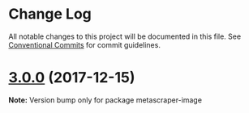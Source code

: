 # Change Log

All notable changes to this project will be documented in this file.
See [Conventional Commits](https://conventionalcommits.org) for commit guidelines.

<a name="3.0.0"></a>
# [3.0.0](https://github.com/microlinkhq/metascraper/tree/master/packages/metascraper-image/compare/2.0.0...3.0.0) (2017-12-15)




**Note:** Version bump only for package metascraper-image
